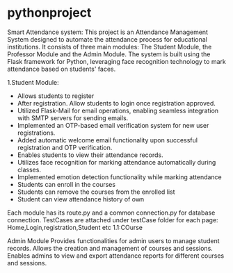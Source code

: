# pythonproject
Smart Attendance system:
This project is an Attendance Management System designed to automate the attendance process for educational institutions. It consists of three main modules: The Student Module, the Professor Module and the Admin Module. The system is built using the Flask framework for Python, leveraging face recognition technology to mark attendance based on students' faces.

1.Student Module:
- Allows students to register 
- After registration. Allow students to login once registration approved.
- Utilized Flask-Mail for email operations, enabling seamless integration with SMTP servers for sending emails.
- Implemented an OTP-based email verification system for new user registrations.
- Added automatic welcome email functionality upon successful registration and OTP verification. 
- Enables students to view their attendance records.
- Utilizes face recognition for marking attendance automatically during classes.
- Implemented emotion detection functionality while marking attendance
- Students can enroll in the courses
- Students can remove the courses from the enrolled list
- Student can view attendance history of own 


Each module has its route.py and a common connection.py for database connection.
TestCases are attached under testCase folder for each page: Home,Login,registration,Student etc
1.1:COurse

Admin Module
Provides functionalities for admin users to manage student records.
Allows the creation and management of courses and sessions.
Enables admins to view and export attendance reports for different courses and sessions.
 